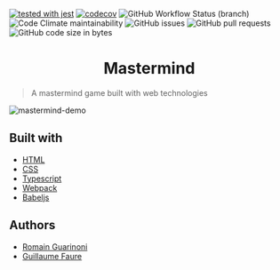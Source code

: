 [![tested with jest](https://img.shields.io/badge/tested_with-jest-99424f.svg)](https://github.com/facebook/jest)
[![codecov](https://codecov.io/gh/RomainGuarinoni/mastermind/branch/main/graph/badge.svg?token=LZUKNQGFTZ)](https://codecov.io/gh/RomainGuarinoni/mastermind)
![GitHub Workflow Status (branch)](https://img.shields.io/github/workflow/status/RomainGuarinoni/mastermind/tests/main)
![Code Climate maintainability](https://img.shields.io/codeclimate/maintainability/RomainGuarinoni/mastermind)
![GitHub issues](https://img.shields.io/github/issues/RomainGuarinoni/mastermind)
![GitHub pull requests](https://img.shields.io/github/issues-pr/RomainGuarinoni/mastermind)
![GitHub code size in bytes](https://img.shields.io/github/languages/code-size/RomainGuarinoni/mastermind)

<div align="center">
   <h1> Mastermind</ha>
</div>

> A mastermind game built with web technologies

![mastermind-demo](https://user-images.githubusercontent.com/72984755/152392996-c8c0b742-bba7-4cce-b799-3637af75380b.gif)

## Built with

- [HTML](https://developer.mozilla.org/en-US/docs/Web/HTML)
- [CSS](https://developer.mozilla.org/en-US/docs/Web/CSS)
- [Typescript](https://www.typescriptlang.org/)
- [Webpack](https://webpack.js.org/)
- [Babeljs](https://babeljs.io/)

## Authors

- [Romain Guarinoni](https://github.com/RomainGuarinoni)
- [Guillaume Faure](https://github.com/Guillaume-FAURE)
